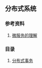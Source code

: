 ## 分布式系统

### 参考资料

1. [微服务的理解](https://www.jianshu.com/p/cf0d3db1bfc7)

### 目录

1. [分布式事务](./1事务.md)
